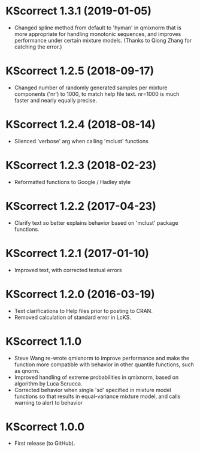 # KScorrect 1.3.1 (2019-01-05)
* Changed spline method from default to 'hyman' in qmixnorm that is more appropriate for handling monotonic sequences, and improves performance under certain mixture models. (Thanks to Qiong Zhang for catching the error.)

# KScorrect 1.2.5 (2018-09-17)
* Changed number of randomly generated samples per mixture components ('nr') to 1000, to match help file text. nr=1000 is much faster and nearly equally precise.

# KScorrect 1.2.4 (2018-08-14)
* Silenced 'verbose' arg when calling 'mclust' functions

# KScorrect 1.2.3 (2018-02-23)
* Reformatted functions to Google / Hadley style

# KScorrect 1.2.2 (2017-04-23)
* Clarify text so better explains behavior based on 'mclust' package functions.

# KScorrect 1.2.1 (2017-01-10)
* Improved text, with corrected textual errors

# KScorrect 1.2.0 (2016-03-19)
* Text clarifications to Help files prior to posting to CRAN.
* Removed calculation of standard error in LcKS.

# KScorrect 1.1.0
* Steve Wang re-wrote qmixnorm to improve performance and make the function more compatible with behavior in other quantile functions, such as qnorm.
* Improved handling of extreme probabilities in qmixnorm, based on algorithm by Luca Scrucca.
* Corrected behavior when single 'sd' specified in mixture model functions so that results in equal-variance mixture model, and calls warning to alert to behavior

# KScorrect 1.0.0
* First release (to GitHub).
